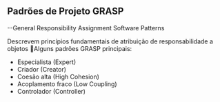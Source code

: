 ## Padrões de Projeto GRASP

--General Responsibility Assignment Software Patterns

Descrevem princípios fundamentais de atribuição de responsabilidade a objetos Alguns padrões GRASP principais:

- Especialista (Expert)
- Criador (Creator)
- Coesão alta (High Cohesion)
- Acoplamento fraco (Low Coupling)
- Controlador (Controller)
